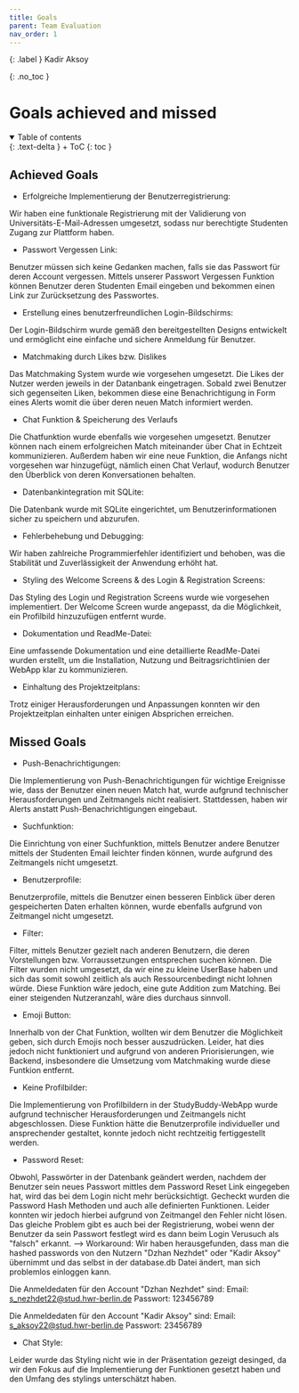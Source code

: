 ```yaml
---
title: Goals
parent: Team Evaluation
nav_order: 1
---
```


{: .label }
Kadir Aksoy

{: .no_toc }
# Goals achieved and missed

<details open markdown="block">
{: .text-delta }
<summary>Table of contents</summary>
+ ToC
{: toc }
</details>

## Achieved Goals

* Erfolgreiche Implementierung der Benutzerregistrierung: 

Wir haben eine funktionale Registrierung mit der Validierung von Universitäts-E-Mail-Adressen umgesetzt, sodass nur berechtigte Studenten Zugang zur Plattform haben.

* Passwort Vergessen Link:

Benutzer müssen sich keine Gedanken machen, falls sie das Passwort für deren Account vergessen. Mittels unserer Passwort Vergessen Funktion können Benutzer deren Studenten Email eingeben und bekommen einen Link zur Zurücksetzung des Passwortes.

* Erstellung eines benutzerfreundlichen Login-Bildschirms:

Der Login-Bildschirm wurde gemäß den bereitgestellten Designs entwickelt und ermöglicht eine einfache und sichere Anmeldung für Benutzer.

* Matchmaking durch Likes bzw. Dislikes

Das Matchmaking System wurde wie vorgesehen umgesetzt. Die Likes der Nutzer werden jeweils in der Datanbank eingetragen. Sobald zwei Benutzer sich gegenseiten Liken, bekommen diese eine Benachrichtigung in Form eines Alerts womit die über deren neuen Match informiert werden.

* Chat Funktion & Speicherung des Verlaufs

Die Chatfunktion wurde ebenfalls wie vorgesehen umgesetzt. Benutzer können nach einem erfolgreichen Match miteinander über Chat in Echtzeit kommunizieren. Außerdem haben wir eine neue Funktion, die Anfangs nicht vorgesehen war hinzugefügt, nämlich einen Chat Verlauf, wodurch Benutzer den Überblick von deren Konversationen behalten.

* Datenbankintegration mit SQLite:

Die Datenbank wurde mit SQLite eingerichtet, um Benutzerinformationen sicher zu speichern und abzurufen.

* Fehlerbehebung und Debugging:

Wir haben zahlreiche Programmierfehler identifiziert und behoben, was die Stabilität und Zuverlässigkeit der Anwendung erhöht hat.

* Styling des Welcome Screens & des Login & Registration Screens:

Das Styling des Login und Registration Screens wurde wie vorgesehen implementiert. Der Welcome Screen wurde angepasst, da die Möglichkeit, ein Profilbild hinzuzufügen entfernt wurde. 

* Dokumentation und ReadMe-Datei:

Eine umfassende Dokumentation und eine detaillierte ReadMe-Datei wurden erstellt, um die Installation, Nutzung und Beitragsrichtlinien der WebApp klar zu kommunizieren.

* Einhaltung des Projektzeitplans:

Trotz einiger Herausforderungen und Anpassungen konnten wir den Projektzeitplan einhalten unter einigen Absprichen erreichen.

## Missed Goals

* Push-Benachrichtigungen:

Die Implementierung von Push-Benachrichtigungen für wichtige Ereignisse wie, dass der Benutzer einen neuen Match hat, wurde aufgrund technischer Herausforderungen und Zeitmangels nicht realisiert. Stattdessen, haben wir Alerts anstatt Push-Benachrichtigungen eingebaut.

* Suchfunktion:

Die Einrichtung von einer Suchfunktion, mittels Benutzer andere Benutzer mittels der Studenten Email leichter finden können, wurde aufgrund des Zeitmangels nicht umgesetzt.

* Benutzerprofile:

Benutzerprofile, mittels die Benutzer einen besseren Einblick über deren gespeicherten Daten erhalten können, wurde ebenfalls aufgrund von Zeitmangel nicht umgesetzt. 

* Filter:

Filter, mittels Benutzer gezielt nach anderen Benutzern, die deren Vorstellungen bzw. Vorraussetzungen entsprechen suchen können. 
Die Filter wurden nicht umgesetzt, da wir eine zu kleine UserBase haben und sich das somit sowohl zeitlich als auch Ressourcenbedingt nicht lohnen würde. Diese Funktion wäre jedoch, eine gute Addition zum Matching. Bei einer steigenden Nutzeranzahl, wäre dies durchaus sinnvoll. 

* Emoji Button:

Innerhalb von der Chat Funktion, wollten wir dem Benutzer die Möglichkeit geben, sich durch Emojis noch besser auszudrücken. 
Leider, hat dies jedoch nicht funktioniert und aufgrund von anderen Priorisierungen, wie Backend, insbesondere die Umsetzung vom Matchmaking wurde diese Funtkion entfernt.

* Keine Profilbilder:

Die Implementierung von Profilbildern in der StudyBuddy-WebApp wurde aufgrund technischer Herausforderungen und Zeitmangels nicht abgeschlossen. Diese Funktion hätte die Benutzerprofile individueller und ansprechender gestaltet, konnte jedoch nicht rechtzeitig fertiggestellt werden.

* Password Reset:

Obwohl, Passwörter in der Datenbank geändert werden, nachdem der Benutzer sein neues Passwort mittles dem Password Reset Link eingegeben hat, wird das bei dem Login nicht mehr berücksichtigt. Gecheckt wurden die Password Hash Methoden und auch alle definierten Funktionen. Leider konnten wir jedoch hierbei aufgrund von Zeitmangel den Fehler nicht lösen. Das gleiche Problem gibt es auch bei der Registrierung, wobei wenn der Benutzer da sein Passwort festlegt wird es dann beim Login Verusuch als "falsch" erkannt. 
--> Workaround: Wir haben herausgefunden, dass man die hashed passwords von den Nutzern "Dzhan Nezhdet" oder "Kadir Aksoy" übernimmt und das selbst in der database.db Datei ändert, man sich problemlos einloggen kann. 

Die Anmeldedaten für den Account "Dzhan Nezhdet" sind:
Email: s_nezhdet22@stud.hwr-berlin.de
Passwort: 123456789

Die Anmeldedaten für den Account "Kadir Aksoy" sind: 
Email: s_aksoy22@stud.hwr-berlin.de
Passwort: 23456789

* Chat Style:

Leider wurde das Styling nicht wie in der Präsentation gezeigt desinged, da wir den Fokus auf die Implementierung der Funktionen gesetzt haben und den Umfang des stylings unterschätzt haben. 


